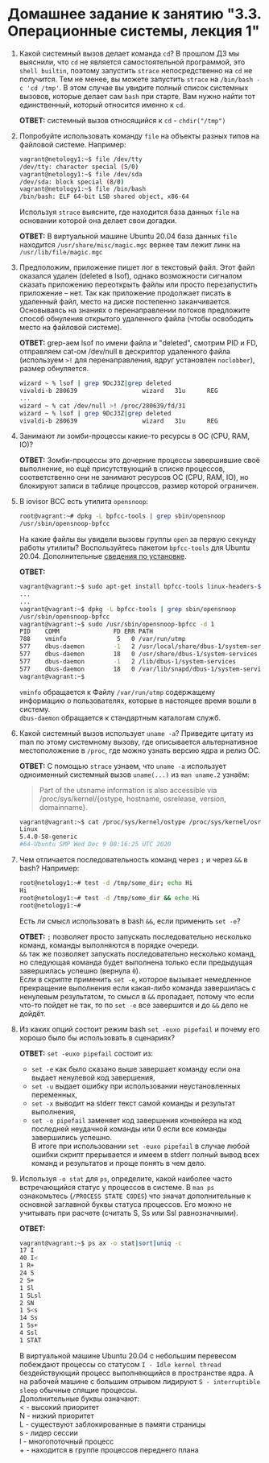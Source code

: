 # Домашнее задание к занятию "3.3. Операционные системы, лекция 1"

1. Какой системный вызов делает команда `cd`? В прошлом ДЗ мы выяснили, что `cd` не является самостоятельной  программой, это `shell builtin`, поэтому запустить `strace` непосредственно на `cd` не получится. Тем не менее, вы можете запустить `strace` на `/bin/bash -c 'cd /tmp'`. В этом случае вы увидите полный список системных вызовов, которые делает сам `bash` при старте. Вам нужно найти тот единственный, который относится именно к `cd`.  

    __ОТВЕТ:__ системный вызов относящийся к `cd` - `chdir("/tmp")`  

2. Попробуйте использовать команду `file` на объекты разных типов на файловой системе. Например:

    ```bash
    vagrant@netology1:~$ file /dev/tty
    /dev/tty: character special (5/0)
    vagrant@netology1:~$ file /dev/sda
    /dev/sda: block special (8/0)
    vagrant@netology1:~$ file /bin/bash
    /bin/bash: ELF 64-bit LSB shared object, x86-64
    ```

    Используя `strace` выясните, где находится база данных `file` на основании которой она делает свои догадки.  

    __ОТВЕТ:__ В виртуальной машине Ubuntu 20.04 база данных `file` находится `/usr/share/misc/magic.mgc` вернее там лежит линк на `/usr/lib/file/magic.mgc`  

3. Предположим, приложение пишет лог в текстовый файл. Этот файл оказался удален (deleted в lsof), однако возможности сигналом сказать приложению переоткрыть файлы или просто перезапустить приложение – нет. Так как приложение продолжает писать в удаленный файл, место на диске постепенно заканчивается. Основываясь на знаниях о перенаправлении потоков предложите способ обнуления открытого удаленного файла (чтобы освободить место на файловой системе).  

    __ОТВЕТ:__ grep-аем lsof по имени файла и "deleted", смотрим PID и FD, отправляем cat-ом /dev/null в дескриптор удаленного файла (используем `>!` для перенаправления, вдруг установлен `noclobber`), размер обнуляется.

    ```bash
    wizard ~ % lsof | grep 9DcJ3Z|grep deleted
    vivaldi-b 280639                  wizard   31u      REG                8,2    2101329    2097522 /tmp/..com.vivaldi.Vivaldi.9DcJ3Z (deleted)
    ...
    wizard ~ % cat /dev/null >! /proc/280639/fd/31
    wizard ~ % lsof | grep 9DcJ3Z|grep deleted
    vivaldi-b 280639                  wizard   31u      REG                8,2          0    2097522 /tmp/..com.vivaldi.Vivaldi.9DcJ3Z (deleted)
    ```

4. Занимают ли зомби-процессы какие-то ресурсы в ОС (CPU, RAM, IO)?  

    __ОТВЕТ:__ Зомби-процессы это дочерние процессы завершившие своё выполнение, но ещё присутствующий в списке процессов, соответственно они не занимают ресурсов ОС (CPU, RAM, IO), но блокируют записи в таблице процессов, размер которой ограничен.

5. В iovisor BCC есть утилита `opensnoop`:

    ```bash
    root@vagrant:~# dpkg -L bpfcc-tools | grep sbin/opensnoop
    /usr/sbin/opensnoop-bpfcc
    ```

    На какие файлы вы увидели вызовы группы `open` за первую секунду работы утилиты? Воспользуйтесь пакетом `bpfcc-tools` для Ubuntu 20.04. Дополнительные [сведения по установке](https://github.com/iovisor/bcc/blob/master/INSTALL.md).  

    __ОТВЕТ:__

    ```bash
    vagrant@vagrant:~$ sudo apt-get install bpfcc-tools linux-headers-$(uname -r)
    ...
    ...
    vagrant@vagrant:~$ dpkg -L bpfcc-tools | grep sbin/opensnoop
    /usr/sbin/opensnoop-bpfcc
    vagrant@vagrant:~$ sudo /usr/sbin/opensnoop-bpfcc -d 1
    PID    COMM               FD ERR PATH
    788    vminfo              5   0 /var/run/utmp
    577    dbus-daemon        -1   2 /usr/local/share/dbus-1/system-services
    577    dbus-daemon        18   0 /usr/share/dbus-1/system-services
    577    dbus-daemon        -1   2 /lib/dbus-1/system-services
    577    dbus-daemon        18   0 /var/lib/snapd/dbus-1/system-services/
    vagrant@vagrant:~$
    ```  
    `vminfo` обращается к Файлу `/var/run/utmp` содержащему информацию о пользователях, которые в настоящее время вошли в систему.  
    `dbus-daemon` обращается к стандартным каталогам служб.  

6. Какой системный вызов использует `uname -a`? Приведите цитату из man по этому системному вызову, где описывается альтернативное местоположение в `/proc`, где можно узнать версию ядра и релиз ОС.  

    __ОТВЕТ:__ С помощью `strace` узнаем, что `uname -a` использует одноименный системный вызов `uname(...)` из `man uname.2` узнаём:
    > Part of the utsname information is also accessible via /proc/sys/kernel/{ostype, hostname, osrelease, version, domainname}.  

    ```bash
    vagrant@vagrant:~$ cat /proc/sys/kernel/ostype /proc/sys/kernel/osrelease /proc/sys/kernel/version
    Linux
    5.4.0-58-generic
    #64-Ubuntu SMP Wed Dec 9 08:16:25 UTC 2020
    ```  

7. Чем отличается последовательность команд через `;` и через `&&` в bash? Например:

    ```bash
    root@netology1:~# test -d /tmp/some_dir; echo Hi
    Hi
    root@netology1:~# test -d /tmp/some_dir && echo Hi
    root@netology1:~#
    ```

    Есть ли смысл использовать в bash `&&`, если применить `set -e`?  

    __ОТВЕТ:__ `;` позволяет просто запускать последовательно несколько команд, команды выполняются в порядке очереди.  
    `&&` так же позволяет запускать последовательно несколько команд, но следующая команда будет выполнена только если предыдущая завершилась успешно (вернула `0`).  
    Если в скрипте применить `set -e`, которое вызывает немедленное прекращение выполнения если какая-либо команда завершилась с ненулевым результатом, то смысл в `&&` пропадает, потому что если что-то пойдет не так, то по `set -e` все завершится и до `&&` дело не дойдёт.  

8. Из каких опций состоит режим bash `set -euxo pipefail` и почему его хорошо было бы использовать в сценариях?  

    __ОТВЕТ:__ `set -euxo pipefail` состоит из:
    - `set -e` как было сказано выше завершает команду если она выдает ненулевой код завершения,
    - `set -u` выдает ошибку при использовании неустановленных переменных,
    - `set -x` выводит на stderr текст самой команды и результат выполнения,
    - `set -o pipefail` заменяет код завершения конвейера на код последней неудачной команды или 0 если все команды завершились успешно.  
    В итоге при использовании `set -euxo pipefail` в случае любой ошибки скрипт прерывается и имеем в stderr полный вывод всех команд и результатов и проще понять в чем дело.  

9.  Используя `-o stat` для `ps`, определите, какой наиболее часто встречающийся статус у процессов в системе. В `man ps` ознакомьтесь (`/PROCESS STATE CODES`) что значат дополнительные к основной заглавной буквы статуса процессов. Его можно не учитывать при расчете (считать S, Ss или Ssl равнозначными).  

    __ОТВЕТ:__

    ```bash
    vagrant@vagrant:~$ ps ax -o stat|sort|uniq -c
    17 I
    40 I<
    1 R+
    24 S
    2 S+
    1 Sl
    1 SLsl
    2 SN
    1 S<s
    14 Ss
    1 Ss+
    4 Ssl
    1 STAT
    ```

    В виртуальной машине Ubuntu 20.04 с небольшим перевесом побеждают процессы со статусом `I - Idle kernel thread` бездействующий процесс выполняющийся в пространстве ядра. А на рабочей машине с большим отрывом лидируют `S - interruptible sleep` обычные спящие процессы.  
    Дополнительные буквы означают:  
    < - высокий приоритет  
    N - низкий приоритет  
    L - существуют заблокированные в памяти страницы  
    s - лидер сессии  
    l - многопоточный процесс  
   \+ - находится в группе процессов переднего плана  
